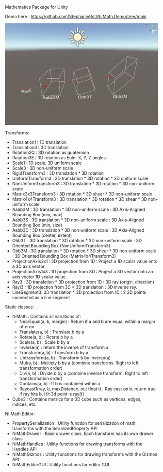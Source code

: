 Mathematics Package for Unity

Demo here : https://github.com/StephanieRct/Ni.Math.Demo/tree/main

![demo](https://github.com/StephanieRct/Ni.Math.Demo/blob/main/demo.png)

Transforms:
  * Translation1 : 1D translation
  * Translation3 : 3D translation
  * Rotation3Q : 3D rotation as quaternion
  * Rotation3E : 3D rotation as Euler X, Y, Z angles
  * Scale1 : 1D scale, 3D uniform scale
  * Scale3 : 3D non-uniform scale
  * RigidTransform3 : 3D translation * 3D rotation
  * UniformTransform3 : 3D translation * 3D rotation * 3D uniform scale
  * NonUniformTransform3 : 3D translation * 3D rotation * 3D non-uniform scale
  * Matrix3x3Transform3 : 3D rotation * 3D shear * 3D non-uniform scale
  * Matrix4x4Transform3 : 3D translation * 3D rotation * 3D shear * 3D non-uniform scale
  * Aabb3M : 3D translation * 3D non-uniform scale : 3D Axis-Aligned Bounding Box (min, max)
  * Aabb3S : 3D translation * 3D non-uniform scale : 3D Axis-Aligned Bounding Box (min, size)
  * Aabb3C : 3D translation * 3D non-uniform scale : 3D Axis-Aligned Bounding Box (center, extent)
  * Obb3T : 3D translation * 3D rotation * 3D non-uniform scale : 3D Oriented Bounding Box (NonUniformTransform3)
  * Obb3M : 3D translation * 3D rotation * 3D shear * 3D non-uniform scale : 3D Oriented Bounding Box (Matrix4x4Transform3)
  * ProjectionAxis3x1 : 3D projection from 1D : Project a 1D scalar value onto a 3D axis vector.
  * ProjectionAxis1x3 : 1D projection from 3D : Project a 3D vector onto an axis vector 1D scalar value.
  * Ray3 : 3D translation * 3D projection from 1D : 3D ray (origin, direction)
  * RayI3 : 1D projection from 3D * 3D translation : 3D inverse ray.
  * LineSegment3: 3D translation * 3D projection from 1D : 2 3D points connected as a line segment

Static classes:
  * NiMath : Contains all variations of:
     * NearEqual(a, b, margin) : Return if a and b are equal within a margin of error
     * Translate(a, b) : Translate b by a
     * Rotate(a, b) : Rotate b by a
     * Scale(a, b) : Scale b by a
     * Inverse(a) : return the inverse of transform a
     * Transform(a, b) : Transform b by a
     * Untransform(a, b) : Transform b by Inverse(a)
     * Mul(a, b) : Multiply b by a (combine transforms. Right to left transformation order)
     * Div(a, b) : Divide b by a (combine inverse transform. Right to left transformation order)
     * Contains(a, b) : If b is contained within a
     * Raycast1(ray, b, maxDistance, out float t) : Ray cast on b. return true if ray hits b. Hit 3d point is ray[t]
  * Cube3 : Contains metrics for a 3D cube such as vertices, edges, indices, etc.
    
Ni.Math.Editor:
  * PropertySerialization : Utility function for serialization of math transforms with the SerializedProperty API
  * NiMathDrawer : Base drawer class. Each transform has its own drawer class
  * NiMathHandles : Utility functions for drawing transforms with the Handles API
  * NiMathGizmos : Utility functions for drawing transforms with the Gizmos API
  * NiMathEditorGUI : Utility functions for editor GUI.
